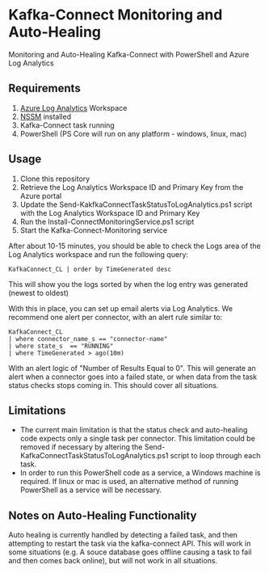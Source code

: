 # Kafka-Connect Monitoring and Auto-Healing
Monitoring and Auto-Healing Kafka-Connect with PowerShell and Azure Log Analytics

## Requirements
1. [Azure Log Analytics](https://docs.microsoft.com/en-us/azure/azure-monitor/logs/quick-create-workspace) Workspace
2. [NSSM](https://nssm.cc/) installed
3. Kafka-Connect task running
4. PowerShell (PS Core will run on any platform - windows, linux, mac)

## Usage
1. Clone this repository 
2. Retrieve the Log Analytics Workspace ID and Primary Key from the Azure portal
3. Update the Send-KakfkaConnectTaskStatusToLogAnalytics.ps1 script with the Log Analytics Workspace ID and Primary Key
4. Run the Install-ConnectMonitoringService.ps1 script
5. Start the Kafka-Connect-Monitoring service

After about 10-15 minutes, you should be able to check the Logs area of the Log Analytics workspace and run the following query:

````
KafkaConnect_CL | order by TimeGenerated desc 
````

This will show you the logs sorted by when the log entry was generated (newest to oldest)

With this in place, you can set up email alerts via Log Analytics.  We recommend one alert per connector, with an alert rule similar to:

````
KafkaConnect_CL
| where connector_name_s == "connector-name"
| where state_s  == "RUNNING" 
| where TimeGenerated > ago(10m)
````

With an alert logic of "Number of Results Equal to 0".  This will generate an alert when a connector goes into a failed state, or when data from the task status checks stops coming in.  This should cover all situations.

## Limitations
- The current main limitation is that the status check and auto-healing code expects only a single task per connector.  This limitation could be removed if necessary by altering the Send-KafkaConnectTaskStatusToLogAnalytics.ps1 script to loop through each task.
- In order to run this PowerShell code as a service, a Windows machine is required.  If linux or mac is used, an alternative method of running PowerShell as a service will be necessary.

## Notes on Auto-Healing Functionality
Auto healing is currently handled by detecting a failed task, and then attempting to restart the task via the kafka-connect API.  This will work in some situations (e.g. A souce database goes offline causing a task to fail and then comes back online), but will not work in all situations.  
